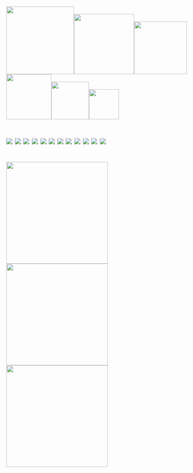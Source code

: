 
<h1><img src="https://user-images.githubusercontent.com/76584961/216099537-e1b5f736-96a4-4dee-94f3-5f040a105cfa.gif" style="height: 180px"/><img src="https://user-images.githubusercontent.com/76584961/216099537-e1b5f736-96a4-4dee-94f3-5f040a105cfa.gif" style="height: 160px"/><img src="https://user-images.githubusercontent.com/76584961/216099537-e1b5f736-96a4-4dee-94f3-5f040a105cfa.gif" style="height: 140px"/><img src="https://user-images.githubusercontent.com/76584961/216099537-e1b5f736-96a4-4dee-94f3-5f040a105cfa.gif" style="height: 120px"/><img src="https://user-images.githubusercontent.com/76584961/216099537-e1b5f736-96a4-4dee-94f3-5f040a105cfa.gif" style="height: 100px"/><img src="https://user-images.githubusercontent.com/76584961/216099537-e1b5f736-96a4-4dee-94f3-5f040a105cfa.gif" style="height: 80px"/></h1>

<h1><img src=https://user-images.githubusercontent.com/112850163/220840884-2f2aad2c-b026-4d24-abfa-1be936534b49.gif>
<img src=https://user-images.githubusercontent.com/112850163/220840884-2f2aad2c-b026-4d24-abfa-1be936534b49.gif>
<img src=https://user-images.githubusercontent.com/112850163/220840884-2f2aad2c-b026-4d24-abfa-1be936534b49.gif>
<img src=https://user-images.githubusercontent.com/112850163/220840884-2f2aad2c-b026-4d24-abfa-1be936534b49.gif>
<img src=https://user-images.githubusercontent.com/112850163/220840884-2f2aad2c-b026-4d24-abfa-1be936534b49.gif>
<img src=https://user-images.githubusercontent.com/112850163/220840884-2f2aad2c-b026-4d24-abfa-1be936534b49.gif>
<img src=https://user-images.githubusercontent.com/112850163/220840884-2f2aad2c-b026-4d24-abfa-1be936534b49.gif>
<img src=https://user-images.githubusercontent.com/112850163/220840884-2f2aad2c-b026-4d24-abfa-1be936534b49.gif>
<img src=https://user-images.githubusercontent.com/112850163/220840884-2f2aad2c-b026-4d24-abfa-1be936534b49.gif>
<img src=https://user-images.githubusercontent.com/112850163/220840884-2f2aad2c-b026-4d24-abfa-1be936534b49.gif>
<img src=https://user-images.githubusercontent.com/112850163/220840884-2f2aad2c-b026-4d24-abfa-1be936534b49.gif>
<img src=https://user-images.githubusercontent.com/112850163/220840884-2f2aad2c-b026-4d24-abfa-1be936534b49.gif>
</h1>

<h1><img src =https://user-images.githubusercontent.com/112850163/220842845-b6b8fb73-1955-4e23-b58d-35e3b8578217.gif style="width:270px; height:270px;"><img src=https://user-images.githubusercontent.com/112850163/220843151-88f7dee9-8822-4369-9469-8eb6b26a336c.gif style="width:270px; height:270px;">
<img src =https://user-images.githubusercontent.com/112850163/220843133-911c44c1-0285-4eb8-bb68-c5028c7545ce.gif style="width:270px; height:270px;">
</h1>



<!--
**Undong00/Undong00** is a ✨ _special_ ✨ repository because its `README.md` (this file) appears on your GitHub profile.

Here are some ideas to get you started:

- 🔭 I’m currently working on ...
- 🌱 I’m currently learning ...
- 👯 I’m looking to collaborate on ...
- 🤔 I’m looking for help with ...
- 💬 Ask me about ...
- 📫 How to reach me: ...
- 😄 Pronouns: ...
- ⚡ Fun fact: ...
-->
